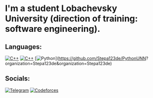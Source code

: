 # I'm a student Lobachevsky University (direction of training: software engineering).


## Languages: 
[![C++](https://img.shields.io/badge/-C++-00121d?style=for-the-badge&logo=C%2b%2b&logoColor=6296CC)](https://github.com/Stepa123de/UNN_algorithms_and_data_structures)
[![C++](https://img.shields.io/badge/-Java-00121d?style=for-the-badge&logo=C%2b%2b&logoColor=6296CC)]()
[![Python](https://img.shields.io/badge/-Python-00121d?style=for-the-badge&logo=python&logoColor=FFD638)](https://github.com/Stepa123de/PythonUNN?
organization=Stepa123de&organization=Stepa123de)

## Socials:
[![Telegram](https://img.shields.io/badge/-Telegram-00121d?style=for-the-badge&logo=telegram&logoColor=27A0D9)](https://t.me/ToiletKeeper)
[![Codeforces](https://img.shields.io/badge/-Codeforces-00121d?style=for-the-badge&logo=codeforces&logoColor=4F7DB3)](https://codeforces.com/profile/Namxobick)
